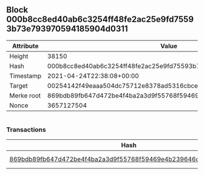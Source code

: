 ## Block 000b8cc8ed40ab6c3254ff48fe2ac25e9fd75593b73e793970594185904d0311

Attribute | Value
--- | ---
Height | 38150
Hash | 000b8cc8ed40ab6c3254ff48fe2ac25e9fd75593b73e793970594185904d0311
Timestamp | 2021-04-24T22:38:08+00:00
Target | 00254142f49eaaa504dc75712e8378ad5316cbcead634704b3734b6271167cc4
Merke root | 869bdb89fb647d472be4f4ba2a3d9f55768f59469e4b239646c9c066be4bda5b
Nonce | 3657127504

```

```

### Transactions

Hash | Amount
--- | ---
[869bdb89fb647d472be4f4ba2a3d9f55768f59469e4b239646c9c066be4bda5b](869bdb89fb647d472be4f4ba2a3d9f55768f59469e4b239646c9c066be4bda5b.md) | 10.00000000 SKEPTI 
